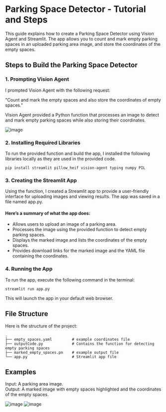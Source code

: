 # Parking Space Detector - Tutorial and Steps

This guide explains how to create a Parking Space Detector using Vision Agent and Streamlit. The app allows you to count and mark empty parking spaces in an uploaded parking area image, and store the coordinates of the empty spaces.

## Steps to Build the Parking Space Detector

### 1. Prompting Vision Agent

I prompted Vision Agent with the following request:

"Count and mark the empty spaces and also store the coordinates of empty spaces."

Vision Agent provided a Python function that processes an image to detect and mark empty parking spaces while also storing their coordinates.

![image](https://github.com/user-attachments/assets/fb285e6b-b341-4d7f-85b9-a3595d908aef)


### 2. Installing Required Libraries

To run the provided function and build the app, I installed the following libraries locally as they are used in the provided code.

```
pip install streamlit pillow_heif vision-agent typing numpy PIL
```

### 3. Creating the Streamlit App

Using the function, I created a Streamlit app to provide a user-friendly interface for uploading images and viewing results. The app was saved in a file named app.py.

#### Here’s a summary of what the app does:

- Allows users to upload an image of a parking area.
- Processes the image using the provided function to detect empty parking spaces.
- Displays the marked image and lists the coordinates of the empty spaces.
- Provides download links for the marked image and the YAML file containing the coordinates.

### 4. Running the App

To run the app, execute the following command in the terminal:

```
streamlit run app.py
```

This will launch the app in your default web browser.


## File Structure

Here is the structure of the project:
```
.
├── empty_spaces.yaml         # example coordinates file
├── outputCode.py             # Contains the function for detecting empty parking spaces
├── marked_empty_spaces.pn    # example output file
└── app.py                    # Streamlit app file
```

## Examples

Input: A parking area image.<br>
Output: A marked image with empty spaces highlighted and the coordinates of the empty spaces.

![image](https://github.com/user-attachments/assets/b405ecd3-fbde-4785-9005-f00900dc2c7e)
![image](https://github.com/user-attachments/assets/42279038-ddc3-488a-9fd7-49239e72d38d)



